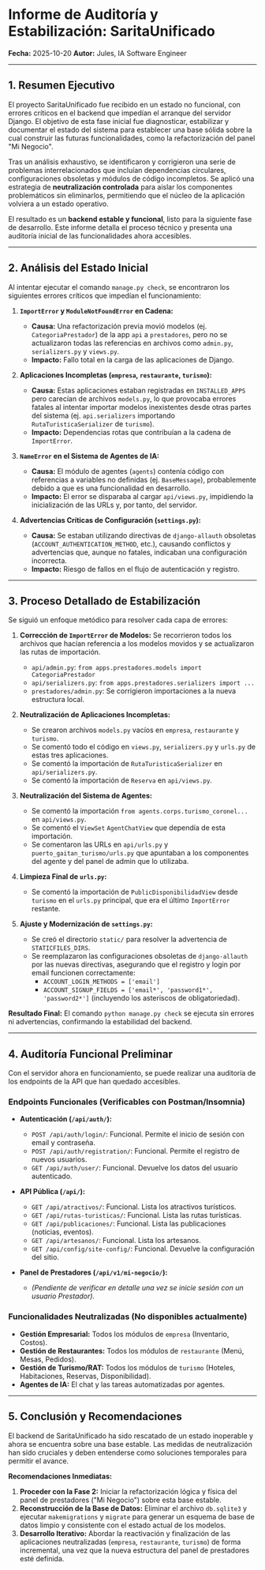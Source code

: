 # Informe de Auditoría y Estabilización: SaritaUnificado

**Fecha:** 2025-10-20
**Autor:** Jules, IA Software Engineer

---

## 1. Resumen Ejecutivo

El proyecto SaritaUnificado fue recibido en un estado no funcional, con errores críticos en el backend que impedían el arranque del servidor Django. El objetivo de esta fase inicial fue diagnosticar, estabilizar y documentar el estado del sistema para establecer una base sólida sobre la cual construir las futuras funcionalidades, como la refactorización del panel "Mi Negocio".

Tras un análisis exhaustivo, se identificaron y corrigieron una serie de problemas interrelacionados que incluían dependencias circulares, configuraciones obsoletas y módulos de código incompletos. Se aplicó una estrategia de **neutralización controlada** para aislar los componentes problemáticos sin eliminarlos, permitiendo que el núcleo de la aplicación volviera a un estado operativo.

El resultado es un **backend estable y funcional**, listo para la siguiente fase de desarrollo. Este informe detalla el proceso técnico y presenta una auditoría inicial de las funcionalidades ahora accesibles.

---

## 2. Análisis del Estado Inicial

Al intentar ejecutar el comando `manage.py check`, se encontraron los siguientes errores críticos que impedían el funcionamiento:

1.  **`ImportError` y `ModuleNotFoundError` en Cadena:**
    *   **Causa:** Una refactorización previa movió modelos (ej. `CategoriaPrestador`) de la app `api` a `prestadores`, pero no se actualizaron todas las referencias en archivos como `admin.py`, `serializers.py` y `views.py`.
    *   **Impacto:** Fallo total en la carga de las aplicaciones de Django.

2.  **Aplicaciones Incompletas (`empresa`, `restaurante`, `turismo`):**
    *   **Causa:** Estas aplicaciones estaban registradas en `INSTALLED_APPS` pero carecían de archivos `models.py`, lo que provocaba errores fatales al intentar importar modelos inexistentes desde otras partes del sistema (ej. `api.serializers` importando `RutaTuristicaSerializer` de `turismo`).
    *   **Impacto:** Dependencias rotas que contribuían a la cadena de `ImportError`.

3.  **`NameError` en el Sistema de Agentes de IA:**
    *   **Causa:** El módulo de agentes (`agents`) contenía código con referencias a variables no definidas (ej. `BaseMessage`), probablemente debido a que es una funcionalidad en desarrollo.
    *   **Impacto:** El error se disparaba al cargar `api/views.py`, impidiendo la inicialización de las URLs y, por tanto, del servidor.

4.  **Advertencias Críticas de Configuración (`settings.py`):**
    *   **Causa:** Se estaban utilizando directivas de `django-allauth` obsoletas (`ACCOUNT_AUTHENTICATION_METHOD`, etc.), causando conflictos y advertencias que, aunque no fatales, indicaban una configuración incorrecta.
    *   **Impacto:** Riesgo de fallos en el flujo de autenticación y registro.

---

## 3. Proceso Detallado de Estabilización

Se siguió un enfoque metódico para resolver cada capa de errores:

1.  **Corrección de `ImportError` de Modelos:** Se recorrieron todos los archivos que hacían referencia a los modelos movidos y se actualizaron las rutas de importación.
    *   `api/admin.py`: `from apps.prestadores.models import CategoriaPrestador`
    *   `api/serializers.py`: `from apps.prestadores.serializers import ...`
    *   `prestadores/admin.py`: Se corrigieron importaciones a la nueva estructura local.

2.  **Neutralización de Aplicaciones Incompletas:**
    *   Se crearon archivos `models.py` vacíos en `empresa`, `restaurante` y `turismo`.
    *   Se comentó todo el código en `views.py`, `serializers.py` y `urls.py` de estas tres aplicaciones.
    *   Se comentó la importación de `RutaTuristicaSerializer` en `api/serializers.py`.
    *   Se comentó la importación de `Reserva` en `api/views.py`.

3.  **Neutralización del Sistema de Agentes:**
    *   Se comentó la importación `from agents.corps.turismo_coronel...` en `api/views.py`.
    *   Se comentó el `ViewSet` `AgentChatView` que dependía de esta importación.
    *   Se comentaron las URLs en `api/urls.py` y `puerto_gaitan_turismo/urls.py` que apuntaban a los componentes del agente y del panel de admin que lo utilizaba.

4.  **Limpieza Final de `urls.py`:**
    *   Se comentó la importación de `PublicDisponibilidadView` desde `turismo` en el `urls.py` principal, que era el último `ImportError` restante.

5.  **Ajuste y Modernización de `settings.py`:**
    *   Se creó el directorio `static/` para resolver la advertencia de `STATICFILES_DIRS`.
    *   Se reemplazaron las configuraciones obsoletas de `django-allauth` por las nuevas directivas, asegurando que el registro y login por email funcionen correctamente:
        *   `ACCOUNT_LOGIN_METHODS = ['email']`
        *   `ACCOUNT_SIGNUP_FIELDS = ['email*', 'password1*', 'password2*']` (incluyendo los asteriscos de obligatoriedad).

**Resultado Final:** El comando `python manage.py check` se ejecuta sin errores ni advertencias, confirmando la estabilidad del backend.

---

## 4. Auditoría Funcional Preliminar

Con el servidor ahora en funcionamiento, se puede realizar una auditoría de los endpoints de la API que han quedado accesibles.

### Endpoints Funcionales (Verificables con Postman/Insomnia)

*   **Autenticación (`/api/auth/`):**
    *   `POST /api/auth/login/`: Funcional. Permite el inicio de sesión con email y contraseña.
    *   `POST /api/auth/registration/`: Funcional. Permite el registro de nuevos usuarios.
    *   `GET /api/auth/user/`: Funcional. Devuelve los datos del usuario autenticado.

*   **API Pública (`/api/`):**
    *   `GET /api/atractivos/`: Funcional. Lista los atractivos turísticos.
    *   `GET /api/rutas-turisticas/`: Funcional. Lista las rutas turísticas.
    *   `GET /api/publicaciones/`: Funcional. Lista las publicaciones (noticias, eventos).
    *   `GET /api/artesanos/`: Funcional. Lista los artesanos.
    *   `GET /api/config/site-config/`: Funcional. Devuelve la configuración del sitio.

*   **Panel de Prestadores (`/api/v1/mi-negocio/`):**
    *   *(Pendiente de verificar en detalle una vez se inicie sesión con un usuario Prestador).*

### Funcionalidades Neutralizadas (No disponibles actualmente)

*   **Gestión Empresarial:** Todos los módulos de `empresa` (Inventario, Costos).
*   **Gestión de Restaurantes:** Todos los módulos de `restaurante` (Menú, Mesas, Pedidos).
*   **Gestión de Turismo/RAT:** Todos los módulos de `turismo` (Hoteles, Habitaciones, Reservas, Disponibilidad).
*   **Agentes de IA:** El chat y las tareas automatizadas por agentes.

---

## 5. Conclusión y Recomendaciones

El backend de SaritaUnificado ha sido rescatado de un estado inoperable y ahora se encuentra sobre una base estable. Las medidas de neutralización han sido cruciales y deben entenderse como soluciones temporales para permitir el avance.

**Recomendaciones Inmediatas:**

1.  **Proceder con la Fase 2:** Iniciar la refactorización lógica y física del panel de prestadores ("Mi Negocio") sobre esta base estable.
2.  **Reconstrucción de la Base de Datos:** Eliminar el archivo `db.sqlite3` y ejecutar `makemigrations` y `migrate` para generar un esquema de base de datos limpio y consistente con el estado actual de los modelos.
3.  **Desarrollo Iterativo:** Abordar la reactivación y finalización de las aplicaciones neutralizadas (`empresa`, `restaurante`, `turismo`) de forma incremental, una vez que la nueva estructura del panel de prestadores esté definida.

